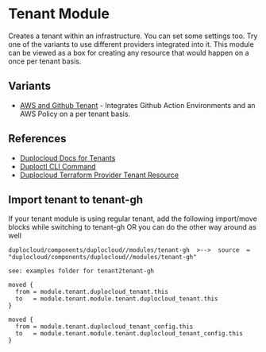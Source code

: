 # Tenant Module 

Creates a tenant within an infrastructure. You can set some settings too. Try one of the variants to use different providers integrated into it. This module can be viewed as a box for creating any resource that would happen on a once per tenant basis.

## Variants  

- [AWS and Github Tenant](../tenant-gh-aws/) - Integrates Github Action Environments and an AWS Policy on a per tenant basis. 

## References

- [Duplocloud Docs for Tenants](https://docs.duplocloud.com/docs/welcome-to-duplocloud/application-focused-interface-duplocloud-architecture/duplocloud-common-components/tenant)
- [Duploctl CLI Command](https://cli.duplocloud.com/Tenant/)
- [Duplocloud Terraform Provider Tenant Resource](https://registry.terraform.io/providers/duplocloud/duplocloud/latest/docs/resources/tenant)



## Import tenant to tenant-gh

If your tenant module is using regular tenant, add the following import/move blocks while switching to tenant-gh OR you can do the other way around as well

```
duplocloud/components/duplocloud//modules/tenant-gh  >-->  source  = "duplocloud/components/duplocloud//modules/tenant-gh"

see: examples folder for tenant2tenant-gh
```


```
moved {
  from = module.tenant.duplocloud_tenant.this
  to   = module.tenant.module.tenant.duplocloud_tenant.this
}

moved {
  from = module.tenant.duplocloud_tenant_config.this
  to   = module.tenant.module.tenant.duplocloud_tenant_config.this
}
```